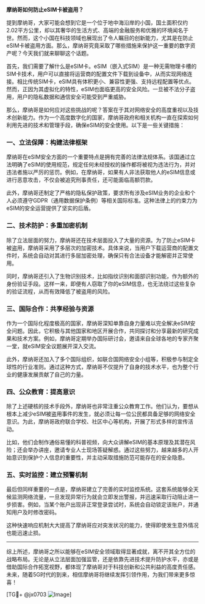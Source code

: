 **摩纳哥如何防止eSIM卡被盗用？**

提到摩纳哥，大家可能会想到它是一个位于地中海沿岸的小国，国土面积仅约2.02平方公里，却以其奢华的生活方式、高端的金融服务和优雅的环境闻名于世。然而，这个小国在科技领域也展现出了令人瞩目的创新能力，尤其是在防止eSIM卡被盗用方面。那么，摩纳哥究竟采取了哪些措施来保护这一重要的数字资产呢？今天我们就来聊聊这个话题。

首先，我们需要了解什么是eSIM卡。eSIM（嵌入式SIM）是一种无需物理卡槽的SIM卡技术，用户可以直接将运营商的配置文件下载到设备中，从而实现网络连接。相比传统SIM卡，eSIM具有体积更小、兼容性更强、支持远程配置等优点。然而，正因为其虚拟化的特性，eSIM也面临更高的安全风险。一旦被不法分子盗用，用户的隐私数据和通信安全可能受到严重威胁。

那么，摩纳哥是如何应对这些挑战的呢？答案在于其对网络安全的高度重视以及技术创新能力。作为一个高度数字化的国家，摩纳哥政府和相关机构一直在探索如何利用先进的技术和管理手段，确保eSIM的安全使用。以下是一些关键措施：

### 一、立法保障：构建法律框架

摩纳哥在eSIM安全方面的一个重要特点是拥有完善的法律法规体系。该国通过立法明确了eSIM的使用规范，规定任何未经授权的操作都将被视为违法行为，并对违法者施以严厉的惩罚。例如，在摩纳哥，如果有人非法获取他人的eSIM信息或进行恶意攻击，不仅会被追究刑事责任，还可能面临高额罚款。

此外，摩纳哥还制定了严格的隐私保护政策，要求所有涉及eSIM业务的企业和个人必须遵守GDPR（通用数据保护条例）等相关国际标准。这种法律上的约束力为eSIM的安全运营提供了坚实的后盾。

### 二、技术防护：多重加密机制

除了立法层面的努力，摩纳哥还在技术层面投入了大量的资源。为了防止eSIM卡被盗用，摩纳哥采用了多层次的加密技术。具体来说，当用户下载运营商的配置文件时，系统会自动对其进行多层加密处理，确保只有合法设备才能解密并正常使用。

同时，摩纳哥还引入了生物识别技术，比如指纹识别和面部识别功能，作为额外的身份验证手段。这样一来，即便有人窃取了你的eSIM信息，也无法绕过这些复杂的验证流程，从而有效降低了被盗用的风险。

### 三、国际合作：共享经验与资源

作为一个国际化程度极高的国家，摩纳哥深知单靠自身力量难以完全解决eSIM安全问题。因此，它积极与其他国家和地区开展合作，共同探讨和分享最新的研究成果和技术方案。例如，摩纳哥定期举办国际研讨会，邀请来自全球各地的专家齐聚一堂，就eSIM安全议题展开深入交流。

此外，摩纳哥还加入了多个国际组织，如联合国网络安全小组等，积极参与制定全球性的行业准则。通过这种方式，摩纳哥不仅提升了自身的技术水平，也为整个行业的健康发展贡献了自己的力量。

### 四、公众教育：提高意识

除了上述硬核的技术手段外，摩纳哥也非常注重公众教育工作。他们认为，要想从根本上减少eSIM被盗用事件的发生，就必须让每一位公民都具备足够的网络安全意识。为此，摩纳哥政府联合学校、社区中心等机构，开展了形式多样的宣传活动。

比如，他们会制作通俗易懂的科普视频，向大众讲解eSIM的基本原理及其潜在风险；还会举办讲座，邀请专业人士现场答疑解惑。通过这些努力，越来越多的人开始意识到保护个人信息的重要性，并主动采取措施防范可能存在的安全隐患。

### 五、实时监控：建立预警机制

最后但同样重要的一点是，摩纳哥建立了完善的实时监控系统。这套系统能够全天候监测网络流量，一旦发现异常行为就会立即发出警报，并迅速采取行动阻止进一步损害。例如，当某个账户出现非正常登录尝试时，系统会自动锁定该账户，并通知用户及时修改密码。

这种快速响应机制大大提高了摩纳哥应对突发状况的能力，使得即使发生意外情况也能迅速止损。

---

综上所述，摩纳哥之所以能够在eSIM安全领域取得显著成就，离不开其全方位的战略布局。无论是从立法层面加强监管，还是依靠先进技术提升防护水平，亦或是借助国际合作拓宽视野，都体现了摩纳哥对于科技创新和公共利益的高度责任感。未来，随着5G时代的到来，相信摩纳哥将继续发挥引领作用，为我们带来更多惊喜！

[TG💪+ @jx0703 ![Image](https://github.com/user-attachments/assets/dbca1d08-cadb-493c-b0ec-ad6f7a83f270)]